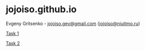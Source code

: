 # jojoiso.github.io
Evgeny Gritsenko - jojoiso.gev@gmail.com (jojoiso@niuitmo.ru)

<p>
  <a href="https://jojoiso.github.io/hw1/hw1.html" rel="nofollow">Task 1</a>
</p>

<p>
  <a href="https://jojoiso.github.io/hw2/index.html" rel="nofollow">Task 2</a>
</p>
